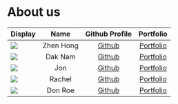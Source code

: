 # About us

Display | Name | Github Profile | Portfolio 
--------|:----:|:--------------:|:---------:
![](https://via.placeholder.com/100.png?text=Photo) | Zhen Hong | [Github](https://github.com/) | [Portfolio](docs/team/johndoe.md)
![](https://via.placeholder.com/100.png?text=Photo) | Dak Nam | [Github](https://github.com/daknam2001) | [Portfolio](docs/team/johndoe.md)
![](https://via.placeholder.com/100.png?text=Photo) | Jon | [Github](https://github.com/) | [Portfolio](docs/team/johndoe.md)
![](https://via.placeholder.com/100.png?text=Photo) | Rachel | [Github](https://github.com/) | [Portfolio](docs/team/johndoe.md)
![](https://via.placeholder.com/100.png?text=Photo) | Don Roe | [Github](https://github.com/) | [Portfolio](docs/team/johndoe.md)